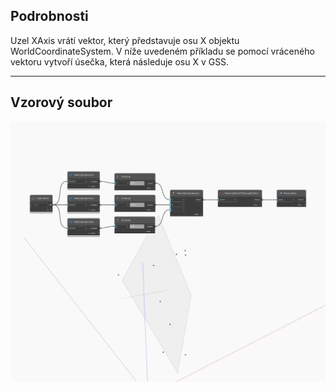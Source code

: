 ## Podrobnosti
Uzel XAxis vrátí vektor, který představuje osu X objektu WorldCoordinateSystem. V níže uvedeném příkladu se pomocí vráceného vektoru vytvoří úsečka, která následuje osu X v GSS.
___
## Vzorový soubor

![XAxis](./Autodesk.DesignScript.Geometry.Plane.XAxis_img.jpg)

